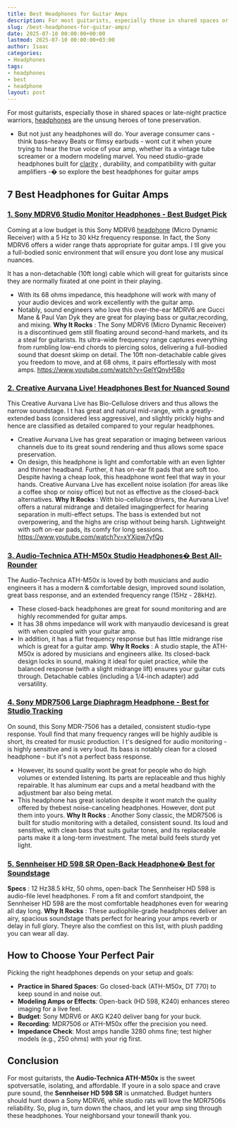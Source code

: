 ```yaml
---
title: Best Headphones for Guitar Amps
description: For most guitarists, especially those in shared spaces or late-night practice warriors, headphones are the unsung heroes of tone preservation. - But not just...
slug: /best-headphones-for-guitar-amps/
date: 2025-07-10 00:00:00+00:00
lastmod: 2025-07-10 00:00:00+03:00
author: Isaac
categories:
- Headphones
tags:
- headphones
- best
- headphone
layout: post
---
```

For most guitarists, especially those in shared spaces or late-night practice warriors, [headphones](https://pestpolicy.com/best-dj-headphones/) are the unsung heroes of tone preservation.
- But not just any headphones will do. Your average consumer cans - think bass-heavy Beats or flimsy earbuds - wont cut it when youre trying to hear the true voice of your amp, whether its a vintage tube screamer or a modern modeling marvel.
You need studio-grade headphones built for
[clarity](https://pestpolicy.com/best-headphones-for-music-production/)
, durability, and compatibility with guitar amplifiers -� so explore the best headphones for guitar amps
## 7 Best Headphones for Guitar Amps
### [1. Sony MDRV6 Studio Monitor Headphones - Best Budget Pick](https://www.amazon.com/dp/B00001WRSJ/?tag=p-policy-20)
Coming at a low budget is this Sony MDRV6 [headphone](https://pestpolicy.com/best-headphones-for-music-production/) (Micro Dynamic Receiver)  with a 5 Hz to 30 kHz frequency response. In fact, the Sony MDRV6 offers a wider range thats appropriate for guitar amps.
I
tll give you a full-bodied sonic environment that will ensure you dont lose any musical nuances.

It has a non-detachable (10ft long) cable which will great for guitarists since they are normally fixated at one point in their playing.
- With its 68 ohms impedance, this headphone will work with many of your audio devices and work excellently with the guitar amp.
- Notably, sound engineers who love this over-the-ear MDRV6 are Gucci Mane & Paul Van Dyk  they are great for playing bass or guitar,recording, and mixing.
**Why It Rocks**
: The Sony MDRV6 (Micro Dynamic Receiver) is a discontinued gem still floating around second-hand markets, and its a steal for guitarists. Its ultra-wide frequency range captures everything from rumbling low-end chords to piercing solos, delivering a full-bodied sound that doesnt skimp on detail. The 10ft non-detachable cable gives you freedom to move, and at 68 ohms, it pairs effortlessly with most amps.
https://www.youtube.com/watch?v=GelYQnyH5Bo
### [2. Creative Aurvana Live! Headphones  Best for Nuanced Sound](https://www.amazon.com/dp/B000ZJZ7OA/?tag=p-policy-20)
This Creative Aurvana Live has Bio-Cellulose drivers and thus allows the narrow soundstage.
I
t has great and natural mid-range, with a greatly-extended bass (considered less aggressive), and slightly prickly highs  and hence are
classified
as detailed compared to your regular headphones.
- Creative Aurvana Live has great separation or imaging between various channels due to its great sound rendering  and thus allows some space preservation.
- On design, this headphone is light and comfortable with an even lighter and thinner headband. Further, it has on-ear fit pads that are soft too. Despite having a cheap look, this headphone wont feel that way in your hands.
Creative Aurvana Live has excellent noise isolation (for areas like a coffee shop or noisy office) but not as effective as the closed-back alternatives.
**Why It Rocks**
: With bio-cellulose drivers, the Aurvana Live! offers a natural midrange and detailed imagingperfect for hearing separation in multi-effect setups. The bass is extended but not overpowering, and the highs are crisp without being harsh. Lightweight with soft on-ear pads, its comfy for long sessions.
https://www.youtube.com/watch?v=xYXjpw7yfQg
### [3. Audio-Technica ATH-M50x Studio Headphones� Best All-Rounder](https://www.amazon.com/dp/B00HVLUR86/?tag=p-policy-20)
The Audio-Technica ATH-M50x is loved by both musicians and audio engineers  it has a modern & comfortable design, improved sound isolation, great bass response, and an extended frequency range (15Hz - 28kHz).
- These closed-back headphones are great for sound monitoring  and are highly recommended for guitar amps.
- It has 38 ohms impedance will work with manyaudio devicesand is great with when coupled with your guitar amp.
- In addition, it has a flat frequency response but has little midrange rise  which is great for a guitar amp.
**Why It Rocks**
: A studio staple, the ATH-M50x is adored by musicians and engineers alike. Its closed-back design locks in sound, making it ideal for quiet practice, while the balanced response (with a slight midrange lift) ensures your guitar cuts through. Detachable cables (including a 1/4-inch adapter) add versatility.
### [4. Sony MDR7506 Large Diaphragm Headphone - Best for Studio Tracking](https://www.amazon.com/dp/B000AJIF4E/?tag=p-policy-20)
On sound, this Sony MDR-7506 has a detailed, consistent studio-type response. Youll find that many frequency ranges will be highly audible  is short, its created for music production.
I
t's designed for audio monitoring - is highly sensitive and is very loud. Its bass is notably clean for a closed headphone - but it's not a perfect bass response.
- However, its sound quality wont be great for people who do high volumes or extended listening. Its parts are replaceable and thus highly repairable. It has aluminum ear cups and a metal headband with the adjustment bar also being metal.
- This headphone has great isolation  despite it wont match the quality offered by thebest noise-canceling headphones. However, dont put them into yours.
**Why It Rocks**
: Another Sony classic, the MDR7506 is built for studio monitoring with a detailed, consistent sound. Its loud and sensitive, with clean bass that suits guitar tones, and its replaceable parts make it a long-term investment. The metal build feels sturdy yet light.
### [5. Sennheiser HD 598 SR Open-Back Headphone� Best for Soundstage](https://www.amazon.com/dp/B06WRMZZ45/?tag=p-policy-20)
**Specs**
: 12 Hz38.5 kHz, 50 ohms, open-back
The Sennheiser HD 598 is audio-file level headphones.
F
rom a fit and comfort standpoint, the Sennheiser HD 598 are the most
comfortable headphones
 even for wearing all day long.
**Why It Rocks**
: These audiophile-grade headphones deliver an airy, spacious soundstage thats perfect for hearing your amps reverb or delay in full glory. Theyre also the comfiest on this list, with plush padding you can wear all day.
## How to Choose Your Perfect Pair
Picking the right headphones depends on your setup and goals:
- **Practice in Shared Spaces**: Go closed-back (ATH-M50x, DT 770) to keep sound in and noise out.
- **Modeling Amps or Effects**: Open-back (HD 598, K240) enhances stereo imaging for a live feel.
- **Budget**: Sony MDRV6 or AKG K240 deliver bang for your buck.
- **Recording**: MDR7506 or ATH-M50x offer the precision you need.
- **Impedance Check**: Most amps handle 3280 ohms fine; test higher models (e.g., 250 ohms) with your rig first.
## Conclusion
For most guitarists, the
**Audio-Technica ATH-M50x**
is the sweet spotversatile, isolating, and affordable.
If youre in a solo space and crave pure sound, the
**Sennheiser HD 598 SR**
is unmatched. Budget hunters should hunt down a Sony MDRV6, while studio rats will love the MDR7506s reliability.
So, plug in, turn down the chaos, and let your amp sing through these headphones. Your neighborsand your tonewill thank you.